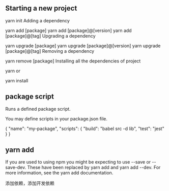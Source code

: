 ##  Starting a new project

yarn init
Adding a dependency

yarn add [package]
yarn add [package]@[version]
yarn add [package]@[tag]
Upgrading a dependency

yarn upgrade [package]
yarn upgrade [package]@[version]
yarn upgrade [package]@[tag]
Removing a dependency

yarn remove [package]
Installing all the dependencies of project

yarn
or

yarn install



## package script 

Runs a defined package script.

You may define scripts in your package.json file.

{
  "name": "my-package",
  "scripts": {
    "build": "babel src -d lib",
    "test": "jest"
  }
}

##  yarn add 

If you are used to using npm you might be expecting to use --save or --save-dev. These have been replaced by yarn add and yarn add --dev. For more information, see the yarn add documentation.

添加依赖，添加开发依赖

